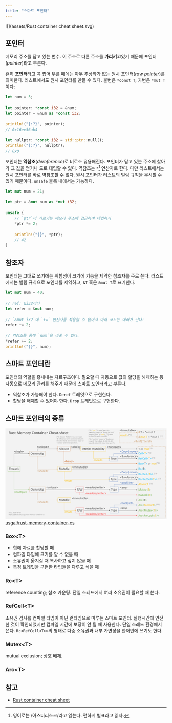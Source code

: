 ```yaml
---
title: "스마트 포인터"
---
```



![](assets/Rust container cheat sheet.svg)
## 포인터

메모리 주소를 담고 있는 변수. 이 주소로 다른 주소를 **가리키고**있기 때문에 포인터(*pointer*)라고 부른다.

흔히 **포인터**라고 콕 찝어 부를 때에는 아무 추상화가 없는 원시 포인터(*raw pointer*)를 의미한다. 러스트에서도 원시 포인터를 만들 수 있다. 불변은 `*const T`, 가변은 `*mut T`이다:

```rust
let num = 5;

let pointer: *const i32 = &num;
let pointer = &num as *const i32;

println!("{:?}", pointer);
// 0x16ee56ab4

let nullptr: *const i32 = std::ptr::null();
println!("{:?}", nullptr);
// 0x0
```

포인터는 **역참조**(*dereference*)로 비로소 유용해진다. 포인터가 담고 있는 주소에 찾아가 그 값을 얻거나 도로 대입할 수 있다. 역참조는 `*`[^1] 연산자로 한다. 다만 러스트에서는 원시 포인터를 바로 역참조할 수 없다. 원시 포인터가 러스트의 빌림 규칙을 무시할 수 있기 때문이다. `unsafe` 블록 내에서는 가능하다.

[^1]: 영어로는 /아스터리스크/라고 읽는다. 편하게 별표라고 읽자.

```rust
let mut num = 21;

let ptr = &mut num as *mut i32;

unsafe {
    // `ptr`이 가르키는 메모리 주소에 접근하여 대입하기
	*ptr *= 2;
	
    println!("{}", *ptr);
    // 42
}
```

## 참조자

포인터는 그대로 쓰기에는 위험성이 크기에 기능을 제약한 참조자를 주로 쓴다. 러스트에서는 빌림 규칙으로 포인터를 제약하고, `&T` 혹은 `&mut T`로 표기한다.

```rust
let mut num = 40;

// ref: &i32이다
let refer = &mut num;

// `&mut i32`에 `+=` 연산자를 적용할 수 없어서 아래 코드는 에러가 난다:
refer += 2;

// 역참조를 통해 `num`을 바꿀 수 있다.
*refer += 2;
println!("{}", num);
```

## 스마트 포인터란

포인터의 역할을 흉내내는 자료구조이다. 필요할 때 자동으로 값의 할당을 해제하는 등 자동으로 메모리 관리를 해주기 때문에 스마트 포인터라고 부른다.

- 역참조가 가능해야 한다. `Deref` 트레잇으로 구현한다.
- 할당을 해제할 수 있어야 한다. `Drop` 트레잇으로 구현한다.

## 스마트 포인터의 종류

![](assets/rust-memory-container-cs-1920x1080-light-back.png)
[usgai/rust-memory-container-cs](https://github.com/usagi/rust-memory-container-cs)

### Box\<T\>
- 힙에 자료를 할당할 때
- 컴파일 타임에 크기를 알 수 없을 때
- 소유권이 옮겨질 때 복사하고 싶지 않을 때
- 특정 트레잇을 구현한 타입들을 다루고 싶을 때

### Rc\<T\>
reference counting; 참조 카운팅. 단일 스레드에서 여러 소유권이 필요할 때 쓴다.

### RefCell\<T\>
소유권 검사를 컴파일 타임이 아닌 런타임으로 미루는 스마트 포인터. 실행시간에 안전한 것이 확인되었지만 컴파일 시간에 보장이 안 될 때 사용한다. 단일 스레드 환경에서 쓴다. `Rc<RefCell<T>>`의 형태로 다중 소유권과 내부 가변성을 한꺼번에 쓰기도 한다.

### Mutex\<T\>
mutual exclusion; 상호 배제.

### Arc\<T\>

## 참고

- [Rust container cheat sheet](https://docs.google.com/presentation/d/1q-c7UAyrUlM-eZyTo1pd8SZ0qwA_wYxmPZVOQkoDmH4/edit#slide=id.p)